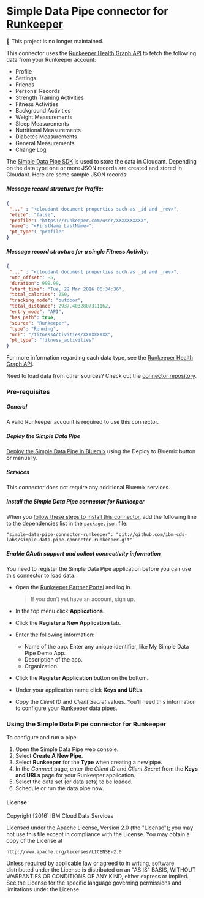 # Simple Data Pipe connector for [Runkeeper](https://runkeeper.com/developer/healthgraph/)

:no_entry_sign: This project is no longer maintained.

This connector uses the [Runkeeper Health Graph API](https://runkeeper.com/developer/healthgraph/) to fetch the following data from your Runkeeper account:

 * Profile
 * Settings
 * Friends
 * Personal Records
 * Strength Training Activities
 * Fitness Activities
 * Background Activities
 * Weight Measurements
 * Sleep Measurements
 * Nutritional Measurements
 * Diabetes Measurements
 * General Measurements
 * Change Log

The [Simple Data Pipe SDK](https://github.com/ibm-cds-labs/simple-data-pipe-sdk) is used to store the data in Cloudant. Depending on the data type one or more JSON records are created and stored in Cloudant. Here are some sample JSON records:

##### Message record structure for Profile:
```json
{
 "..." : "<cloudant document properties such as _id and _rev>",
 "elite": "false",
 "profile": "https://runkeeper.com/user/XXXXXXXXXX",
 "name": "<FirstName LastName>",
 "pt_type": "profile"
}
```

##### Message record structure for a single Fitness Activity:
```json
{
 "..." : "<cloudant document properties such as _id and _rev>",
 "utc_offset": -5,
 "duration": 999.99,
 "start_time": "Tue, 22 Mar 2016 06:34:36",
 "total_calories": 250,
 "tracking_mode": "outdoor",
 "total_distance": 2937.4032807311162,
 "entry_mode": "API",
 "has_path": true,
 "source": "Runkeeper",
 "type": "Running",
 "uri": "/fitnessActivities/XXXXXXXXX",
 "pt_type": "fitness_activities"
}
```

For more information regarding each data type, see the [Runkeeper Health Graph API](https://runkeeper.com/developer/healthgraph/).

Need to load data from other sources? Check out the [connector repository](https://developer.ibm.com/clouddataservices/simple-data-pipe-connectors/).

### Pre-requisites

##### General 
 A valid Runkeeper account is required to use this connector.

##### Deploy the Simple Data Pipe

 [Deploy the Simple Data Pipe in Bluemix](https://github.com/ibm-cds-labs/simple-data-pipe) using the Deploy to Bluemix button or manually.

##### Services

This connector does not require any additional Bluemix services.


##### Install the Simple Data Pipe connector for Runkeeper

  When you [follow these steps to install this connector](https://github.com/ibm-cds-labs/simple-data-pipe/wiki/Installing-a-Simple-Data-Pipe-Connector), add the following line to the dependencies list in the `package.json` file: 

```
"simple-data-pipe-connector-runkeeper": "git://github.com/ibm-cds-labs/simple-data-pipe-connector-runkeeper.git"
```

##### Enable OAuth support and collect connectivity information

 You need to register the Simple Data Pipe application before you can use this connector to load data.
 
 * Open the [Runkeeper Partner Portal](https://runkeeper.com/partner) and log in.

    > If you don’t yet have an account, sign up.
 * In the top menu click **Applications**.
 * Click the **Register a New Application** tab.
 * Enter the following information:
    *   Name of the app. Enter any unique identifier, like My Simple Data Pipe Demo App.
    *   Description of the app.
    *   Organization.
 * Click the **Register Application** button on the bottom.
 * Under your application name click **Keys and URLs**.
 * Copy the _Client ID_ and _Client Secret_ values. You’ll need this information to configure your Runkeeper data pipes.


### Using the Simple Data Pipe connector for Runkeeper

To configure and run a pipe

1. Open the Simple Data Pipe web console.
2. Select __Create A New Pipe__.
3. Select __Runkeeper__ for the __Type__ when creating a new pipe.
4. In the _Connect_ page, enter the _Client ID_ and _Client Secret_ from the **Keys and URLs** page for your Runkeeper application.
5. Select the data set (or data sets) to be loaded.
6. Schedule or run the data pipe now.

#### License 

Copyright [2016] IBM Cloud Data Services

Licensed under the Apache License, Version 2.0 (the "License");
you may not use this file except in compliance with the License.
You may obtain a copy of the License at

    http://www.apache.org/licenses/LICENSE-2.0

Unless required by applicable law or agreed to in writing, software
distributed under the License is distributed on an "AS IS" BASIS,
WITHOUT WARRANTIES OR CONDITIONS OF ANY KIND, either express or implied.
See the License for the specific language governing permissions and
limitations under the License.
